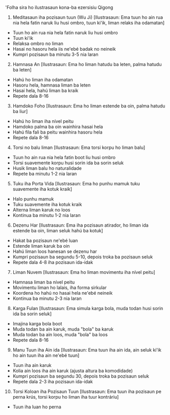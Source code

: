 'Folha sira ho ilustrasaun kona-ba ezersisiu Qigong

1. Meditasaun iha pozisaun tuun (Wu Ji)
[Ilustrasaun: Ema tuun ho ain rua nia hela fatin naruk liu husi ombro, tuun ki'ik, liman relaks iha odamatan]
- Tuun ho ain rua nia hela fatin naruk liu husi ombro
- Tuun ki'ik
- Relaksa ombro no liman
- Hasai no hasoru hela iis ne'ebé badak no neineik
- Kumpri pozisaun ba minutu 3-5 nia laran

2. Hamnasa An
[Ilustrasaun: Ema ho liman hatudu ba leten, palma hatudu ba leten]
- Hahú ho liman iha odamatan
- Hasoru hela, hamnasa liman ba leten
- Hasai hela, hahú liman ba kraik
- Repete dala 8-16

3. Hamdoko Foho
[Ilustrasaun: Ema ho liman estende ba oin, palma hatudu ba liur]
- Hahú ho liman iha nível peitu
- Hamdoko palma ba oin wainhira hasai hela
- Hahú fila fali ba peitu wainhira hasoru hela
- Repete dala 8-16

4. Torsi no balu liman
[Ilustrasaun: Ema torsi korpu ho liman balu]
- Tuun ho ain rua nia hela fatin boot liu husi ombro
- Torsi suavemente korpu husi sorin ida ba sorin seluk
- Husik liman balu ho naturalidade
- Repete ba minutu 1-2 nia laran

5. Tuku iha Porta Vida
[Ilustrasaun: Ema ho punhu mamuk tuku suavemente iha kotuk kraik]
- Halo punhu mamuk
- Tuku suavemente iha kotuk kraik
- Alterna liman karuk no loos
- Kontinua ba minutu 1-2 nia laran

6. Dezenu Har
[Ilustrasaun: Ema iha pozisaun atirador, ho liman ida estende ba oin, liman seluk hahú ba kotuk]
- Hakat ba pozisaun ne'ebé luan
- Estende liman karuk ba oin
- Hahú liman loos hanesan se dezenu har
- Kumpri pozisaun ba segundu 5-10, depois troka ba pozisaun seluk
- Repete dala 4-8 iha pozisaun ida-idak

7. Liman Nuvem
[Ilustrasaun: Ema ho liman movimentu iha nível peitu]
- Hamnasa liman ba nível peitu
- Movimentu liman ho lalais, iha forma sirkular
- Koordena ho hahú no hasai hela ne'ebé neineik
- Kontinua ba minutu 2-3 nia laran

8. Karga Fulan
[Ilustrasaun: Ema simula karga bola, muda todan husi sorin ida ba sorin seluk]
- Imajina karga bola boot
- Muda todan ba ain karuk, muda "bola" ba karuk
- Muda todan ba ain loos, muda "bola" ba loos
- Repete dala 8-16

9. Manu Tuun iha Ain ida
[Ilustrasaun: Ema tuun iha ain ida, ain seluk ki'ik ho ain tuun iha ain ne'ebé tuun]
- Tuun iha ain karuk
- Kolia ain loos iha ain karuk (ajusta altura ba komodidade)
- Kumpri pozisaun ba segundu 30, depois troka ba pozisaun seluk
- Repete dala 2-3 iha pozisaun ida-idak

10. Torsi Koloan iha Pozisaun Tuun
[Ilustrasaun: Ema tuun iha pozisaun pe perna krús, torsi korpu ho liman iha tuur kontráriu]
- Tuun iha luan ho perna
